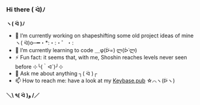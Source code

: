 ### Hi there ( ᐛ)ﾉ

<!--
**jpleboeuf/jpleboeuf** is a ✨ _special_ ✨ repository because its `README.md` (this file) appears on your GitHub profile.

Here are some ideas to get you started:

- 🔭 I’m currently working on ...
- 🌱 I’m currently learning ...
- 👯 I’m looking to collaborate on ...
- 🤔 I’m looking for help with ...
- 💬 Ask me about ...
- 📫 How to reach me: ...
- 😄 Pronouns: ...
- ⚡ Fun fact: ...
-->

**ヽ( ᐛ )ﾉ**

- 🔭 I’m currently working on shapeshifting some old project ideas of mine ヽ( ᐛ)o─━・*:・:・゜・:
- 🌱 I’m currently learning to code ＿φ(ᐖ=) ლ(ᐆ˙ლ)
- ⚡ Fun fact: it seems that, with me, Shoshin reaches levels never seen before ⊹╰(｀ᐊ´)╯⊹
- 💬 Ask me about anything ┐( ᐛ )┌
- 📫 How to reach me: have a look at my [Keybase.pub](https://jpleboeuf.keybase.pub/) ☆⌒ヽ(ᐖヽ)

**＼\ ٩( ᐛ )و /／**

